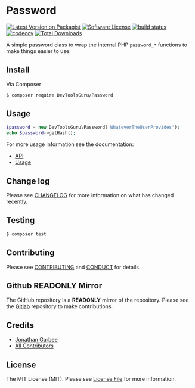 # Password

[![Latest Version on Packagist][ico-version]][link-packagist]
[![Software License][ico-license]](LICENSE.md)
[![build status](https://gitlab.com/DevTools-Guru/Password/badges/master/build.svg)](https://gitlab.com/DevTools-Guru/Password/commits/master)
[![codecov](https://codecov.io/gl/DevTools-Guru/Password/branch/master/graph/badge.svg)](https://codecov.io/gl/DevTools-Guru/Password)
[![Total Downloads][ico-downloads]][link-downloads]

A simple password class to wrap the internal PHP `password_*` functions to make things easier to use.

## Install

Via Composer

``` bash
$ composer require DevToolsGuru/Password
```

## Usage

``` php
$password = new DevToolsGuru\Password('WhateverTheUserProvides');
echo $password->getHash();
```

For more usage information see the documentation:
* [API](https://gitlab.com/DevTools-Guru/Password/blob/master/docs/API.md)
* [Usage](https://gitlab.com/DevTools-Guru/Password/blob/master/docs/Usage.md)

## Change log

Please see [CHANGELOG](https://gitlab.com/DevTools-Guru/Password/blob/master/CHANGELOG.md) for more information 
on what has changed recently.

## Testing

``` bash
$ composer test
```

## Contributing

Please see [CONTRIBUTING](https://gitlab.com/DevTools-Guru/Password/blob/master/CONTRIBUTING.md) and 
[CONDUCT](https://gitlab.com/DevTools-Guru/Password/blob/master/CONDUCT.md) for details.

## Github READONLY Mirror

The GitHub repository is a **READONLY** mirror of the repository.
Please see the [Gitlab](https://gitlab.com/DevTools-Guru/Password) repository to make contributions.

## Credits

- [Jonathan Garbee][link-author]
- [All Contributors][link-contributors]

## License

The MIT License (MIT). Please see [License File](https://gitlab.com/DevTools-Guru/Password/blob/master/LICENSE.md) for more information.

[ico-version]: https://img.shields.io/packagist/v/DevToolsGuru/Password.svg?style=flat-square
[ico-license]: https://img.shields.io/badge/license-MIT-brightgreen.svg?style=flat-square
[ico-downloads]: https://img.shields.io/packagist/dt/DevToolsGuru/Password.svg?style=flat-square

[link-packagist]: https://packagist.org/packages/devtoolsguru/password
[link-downloads]: https://packagist.org/packages/devtoolsguru/password
[link-author]: https://github.com/Garbee
[link-contributors]: https://gitlab.com/DevTools-Guru/Password/graphs/master
